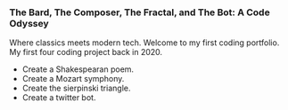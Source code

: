 ### The Bard, The Composer, The Fractal, and The Bot: A Code Odyssey

Where classics meets modern tech. Welcome to my first coding portfolio. My first four coding project back in 2020. 
- Create a Shakespearan poem.
- Create a Mozart symphony. 
- Create the sierpinski triangle. 
- Create a twitter bot.
